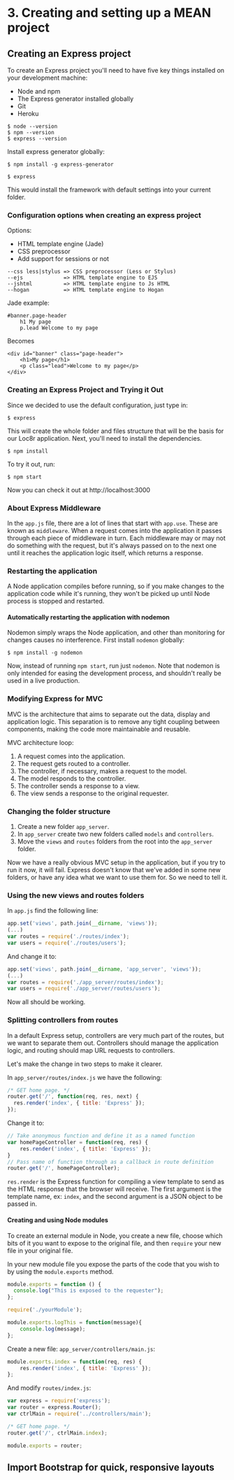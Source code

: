 # 3. Creating and setting up a MEAN project

## Creating an Express project

To create an Express project you'll need to have five key things installed on your
development machine:

* Node and npm
* The Express generator installed globally
* Git
* Heroku

```
$ node --version
$ npm --version
$ express --version
```

Install express generator globally:

```
$ npm install -g express-generator
```

```
$ express
```

This would install the framework with default settings into your current folder.

### Configuration options when creating an express project

Options:

* HTML template engine (Jade)
* CSS preprocessor
* Add support for sessions or not

```
--css less|stylus => CSS preprocessor (Less or Stylus)
--ejs             => HTML template engine to EJS
--jshtml          => HTML template engine to Js HTML
--hogan           => HTML template engine to Hogan
```

Jade example:

```
#banner.page-header
    h1 My page
    p.lead Welcome to my page
```

Becomes

```
<div id="banner" class="page-header">
    <h1>My page</h1>
    <p class="lead">Welcome to my page</p>
</div>
```

### Creating an Express Project and Trying it Out

Since we decided to use the default configuration, just type in:

```
$ express
```

This will create the whole folder and files structure that will be the basis for our Loc8r application.
Next, you'll need to install the dependencies.

```
$ npm install
```

To try it out, run:

```
$ npm start
```

Now you can check it out at http://localhost:3000

### About Express Middleware

In the `app.js` file, there are a lot of lines that start with `app.use`. These are known as `middleware`.
When a request comes into the application it passes through each piece of middleware in turn.
Each middleware may or may not do something with the request, but it's always passed on to the next one until it reaches the application logic itself, which returns a response.

### Restarting the application

A Node application compiles before running, so if you make changes to the application code while it's running, they won't be picked up until Node process is stopped and restarted.

#### Automatically restarting the application with nodemon

Nodemon simply wraps the Node application, and other than monitoring for changes causes no interference.
First install `nodemon` globally:

```
$ npm install -g nodemon
```

Now, instead of running `npm start`, run just `nodemon`.
Note that nodemon is only intended for easing the development process, and shouldn't really be used in a live production.

### Modifying Express for MVC

MVC is the architecture that aims to separate out the data, display and application logic. This separation is to remove any tight coupling between components, making the code more maintainable and reusable.

MVC architecture loop:

1. A request comes into the application.
2. The request gets routed to a controller.
3. The controller, if necessary, makes a request to the model.
4. The model responds to the controller.
5. The controller sends a response to a view.
6. The view sends a response to the original requester.

### Changing the folder structure

1. Create a new folder `app_server`.
2. In `app_server` create two new folders called `models` and `controllers`.
3. Move the `views` and `routes` folders from the root into the `app_server` folder.

Now we have a really obvious MVC setup in the application, but if you try to run it now, it will fail.
Express doesn't know that we've added in some new folders, or have any idea what we want to use them for. So we need to tell it.

### Using the new views and routes folders

In `app.js` find the following line:

```javascript
app.set('views', path.join(__dirname, 'views'));
(...)
var routes = require('./routes/index');
var users = require('./routes/users');
```

And change it to:

```javascript
app.set('views', path.join(__dirname, 'app_server', 'views'));
(...)
var routes = require('./app_server/routes/index');
var users = require('./app_server/routes/users');
```

Now all should be working.

### Splitting controllers from routes

In a default Express setup, controllers are very much part of the routes, but we want to separate them out.
Controllers should manage the application logic, and routing should map URL requests to controllers.

Let's make the change in two steps to make it clearer.

In `app_server/routes/index.js` we have the following:

```javascript
/* GET home page. */
router.get('/', function(req, res, next) {
  res.render('index', { title: 'Express' });
});
```

Change it to:

```javascript
// Take anonymous function and define it as a named function
var homePageController = function(req, res) {
    res.render('index', { title: 'Express' });
}
// Pass name of function through as a callback in route definition
router.get('/', homePageController);
```

`res.render` is the Express function for compiling a view template to send as the HTML response that the browser will receive.
The first argument is the template name, ex: `index`, and the second argument is a JSON object to be passed in.

#### Creating and using Node modules

To create an external module in Node, you create a new file, choose which bits of it you want to expose to the original file, and then `require` your new file in your original file.

In your new module file you expose the parts of the code that you wish to by using the `module.exports` method.

```javascript
module.exports = function () {
  console.log("This is exposed to the requester");
};

require('./yourModule');

module.exports.logThis = function(message){
    console.log(message);
};
```

Create a new file: `app_server/controllers/main.js`:

```js
module.exports.index = function(req, res) {
    res.render('index', { title: 'Express' });
};
```

And modify `routes/index.js`:

```js
var express = require('express');
var router = express.Router();
var ctrlMain = require('../controllers/main');

/* GET home page. */
router.get('/', ctrlMain.index);

module.exports = router;
```

## Import Bootstrap for quick, responsive layouts

